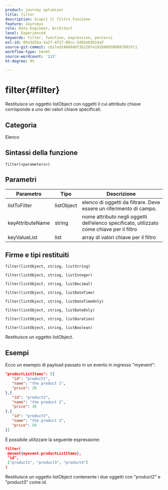 ```yaml
---
product: journey optimizer
title: filter
description: Scopri il filtro funzione
feature: Journeys
role: Data Engineer, Architect
level: Experienced
keywords: filter, function, expression, percorsi
exl-id: 05e3d2ba-1a27-4f27-88cc-3d83eb3b14af
source-git-commit: cb1fed2460ddbf3b226fe191b9695008970937c1
workflow-type: tm+mt
source-wordcount: '113'
ht-degree: 9%

---
```


# filter{#filter}

Restituisce un oggetto listObject con oggetti il cui attributo chiave corrisponde a uno dei valori chiave specificati.

## Categoria

Elenco

## Sintassi della funzione

`filter(<parameters>)`

## Parametri

| Parametro | Tipo | Descrizione |
|-----------|------------------|------------------|
| listToFilter | listObject | elenco di oggetti da filtrare. Deve essere un riferimento di campo. |
| keyAttributeName | string | nome attributo negli oggetti dell’elenco specificato, utilizzato come chiave per il filtro |
| keyValueList | list | array di valori chiave per il filtro |

## Firme e tipi restituiti

`filter(listObject, string, listString)`

`filter(listObject, string, listInteger)`

`filter(listObject, string, listDecimal)`

`filter(listObject, string, listDateTime)`

`filter(listObject, string, listDateTimeOnly)`

`filter(listObject, string, listDateOnly)`

`filter(listObject, string, listDuration)`

`filter(listObject, string, listBoolean)`

Restituisce un oggetto listObject.

## Esempi

Ecco un esempio di payload passato in un evento in ingresso &quot;myevent&quot;:

```json
"productListItems": [{
   "id": "product1",
   "name": "the product 1",
   "price": 20
},{
   "id": "product2",
   "name": "the product 2",
   "price": 30
},{
   "id": "product3",
   "name": "the product 3",
   "price": 50
}]
```

È possibile utilizzare la seguente espressione:

```json
filter(
 @event{myevent.productListItems},
 "id", 
 ["product2", "product3", "product4"]
)
```

Restituisce un oggetto listObject contenente i due oggetti con &quot;product2&quot; e &quot;product3&quot; come id.
